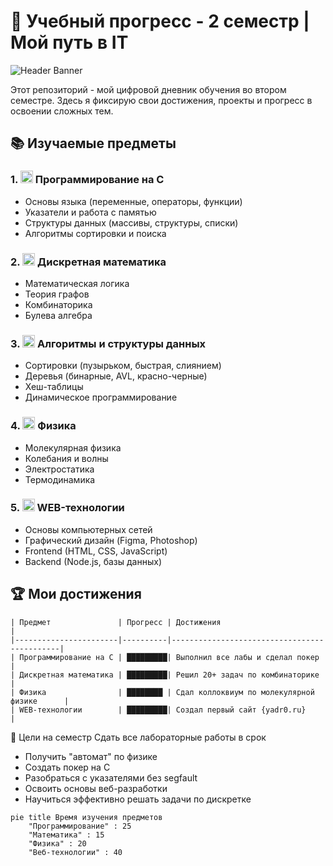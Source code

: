 # 🚀 Учебный прогресс - 2 семестр | Мой путь в IT 

![Header Banner](https://placehold.co/1200x400/2d3748/white?text=Второй+семестр+-+Новый+уровень+знаний)

Этот репозиторий - мой цифровой дневник обучения во втором семестре. Здесь я фиксирую свои достижения, проекты и прогресс в освоении сложных тем.

## 📚 Изучаемые предметы

### 1. <img src="https://cdn-icons-png.flaticon.com/512/919/919841.png" width="20"> **Программирование на C**
- Основы языка (переменные, операторы, функции)
- Указатели и работа с памятью
- Структуры данных (массивы, структуры, списки)
- Алгоритмы сортировки и поиска

### 2. <img src="https://cdn-icons-png.flaticon.com/512/2103/2103633.png" width="20"> **Дискретная математика**
- Математическая логика
- Теория графов
- Комбинаторика
- Булева алгебра

### 3. <img src="https://cdn-icons-png.flaticon.com/512/2103/2103653.png" width="20"> **Алгоритмы и структуры данных**
- Сортировки (пузырьком, быстрая, слиянием)
- Деревья (бинарные, AVL, красно-черные)
- Хеш-таблицы
- Динамическое программирование

### 4. <img src="https://cdn-icons-png.flaticon.com/512/2103/2103665.png" width="20"> **Физика**
- Молекулярная физика
- Колебания и волны
- Электростатика
- Термодинамика

### 5. <img src="https://cdn-icons-png.flaticon.com/512/1055/1055687.png" width="20"> **WEB-технологии**
- Основы компьютерных сетей
- Графический дизайн (Figma, Photoshop)
- Frontend (HTML, CSS, JavaScript)
- Backend (Node.js, базы данных)

## 🏆 Мои достижения

```progress
| Предмет               | Прогресс | Достижения                                  |
|-----------------------|----------|---------------------------------------------|
| Программирование на C | █████████| Выполнил все лабы и сделал покер            |
| Дискретная математика | █████████| Решил 20+ задач по комбинаторике            |
| Физика                | ████████ | Сдал коллоквиум по молекулярной физике      |
| WEB-технологии        | █████████| Создал первый сайт {yadr0.ru}               |
```
🎯 Цели на семестр
Сдать все лабораторные работы в срок

- Получить "автомат" по физике
- Создать покер на C
- Разобраться с указателями без segfault
- Освоить основы веб-разработки
- Научиться эффективно решать задачи по дискретке

```mermaid
pie title Время изучения предметов
    "Программирование" : 25
    "Математика" : 15
    "Физика" : 20
    "Веб-технологии" : 40
```
